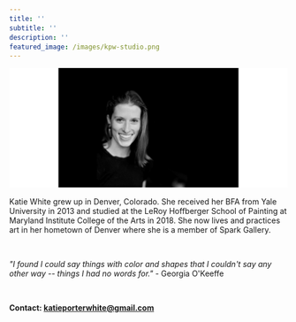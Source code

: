 ```yaml
---
title: ''
subtitle: ''
description: ''
featured_image: /images/kpw-studio.png
---
```


![](/images/kpw-studio.png)

Katie White grew up in Denver, Colorado. She received her BFA from Yale University in 2013 and studied at the LeRoy Hoffberger School of Painting at Maryland Institute College of the Arts in 2018. She now lives and practices art in her hometown of Denver where she is a member of Spark Gallery.

<br>

*"I found I could say things with color and shapes that I couldn't say any other way -- things I had no words for."* - Georgia O'Keeffe

<br>

<b>Contact: katieporterwhite@gmail.com</b>
